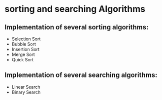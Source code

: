 # sorting and searching Algorithms

## Implementation of several sorting algorithms:
 - Selection Sort
 - Bubble Sort
 - Insertion Sort
 - Merge Sort
 - Quick Sort

## Implementation of several searching algorithms:
 - Linear Search
 - Binary Search

